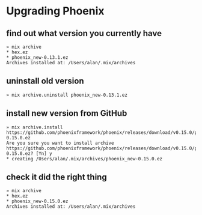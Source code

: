 # Upgrading Phoenix

## find out what version you currently have

```
» mix archive
* hex.ez
* phoenix_new-0.13.1.ez
Archives installed at: /Users/alan/.mix/archives
```

## uninstall old version

`» mix archive.uninstall phoenix_new-0.13.1.ez`

## install new version from GitHub

```
» mix archive.install https://github.com/phoenixframework/phoenix/releases/download/v0.15.0/phoenix_new-0.15.0.ez
Are you sure you want to install archive https://github.com/phoenixframework/phoenix/releases/download/v0.15.0/phoenix_new-0.15.0.ez? [Yn] y
* creating /Users/alan/.mix/archives/phoenix_new-0.15.0.ez
```

## check it did the right thing

```
» mix archive
* hex.ez
* phoenix_new-0.15.0.ez
Archives installed at: /Users/alan/.mix/archives
```
